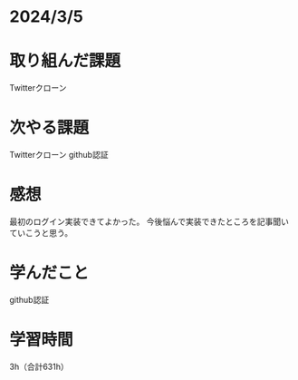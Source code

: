 # 2024/3/5
# 取り組んだ課題
Twitterクローン

# 次やる課題
Twitterクローン github認証

# 感想
最初のログイン実装できてよかった。
今後悩んで実装できたところを記事聞いていこうと思う。

# 学んだこと
github認証

# 学習時間
3h（合計631h）

